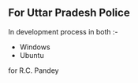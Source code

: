 ## For Uttar Pradesh Police 

 In development process in both :-
- Windows 
- Ubuntu


for R.C. Pandey 
